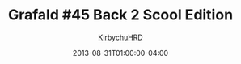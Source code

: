 ---
title: "Grafald #45 Back 2 Scool Edition"
type: "image"
date: 2013-08-31T01:00:00-04:00
draft: false
categories: ["Grafald"]
image_path: "../img/2013/45.png"
alt_text: ""
is_subpage: true
author: "[KirbychuHRD](https://cohost.org/KirbychuHRD)"
---